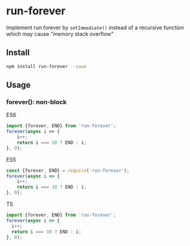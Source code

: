 # run-forever

Implement run forever by `setImmediate()` instead of a recursive function which may cause "memory stack overflow" 

## Install
``` bash
npm install run-forever --save
```

## Usage 

### forever(): non-block

ES6
```javascript
import {forever, END} from 'run-forever';
forever(async i => {
    i++;
    return i === 10 ? END : i;
}, 0);
```

ES5
```javascript
const {forever, END} = require('run-forever');
forever(async i => {
    i++;
    return i === 10 ? END : i;
}, 0);
```

TS
```typescript
import {forever, END} from 'run-forever';
forever(async i => {
  i++;
  return i === 10 ? END : i;
}, 0);
```
